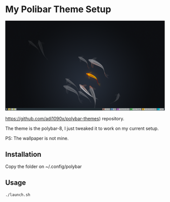 # My Polibar Theme Setup

![alt text](./resources/desktop.png)

https://github.com/adi1090x/polybar-themes) repository.

The theme is the polybar-8, I just tweaked it to work on my current setup.

PS: The wallpaper is not mine.

## Installation

Copy the folder on ~/.config/polybar

## Usage

```bash
./launch.sh
```
